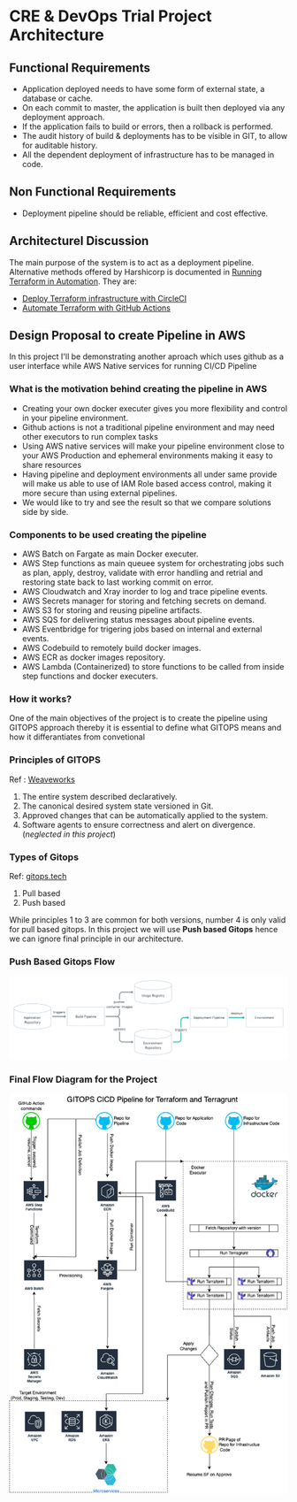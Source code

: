# CRE &amp; DevOps Trial Project Architecture

## Functional Requirements

* Application deployed needs to have some form of external state, a database or cache.
* On each commit to master, the application is built then deployed via any deployment approach.
* If the application fails to build or errors, then a rollback is performed.
* The audit history of build & deployments has to be visible in GIT, to allow for auditable history.
* All the dependent deployment of infrastructure has to be managed in code.

## Non Functional Requirements

* Deployment pipeline should be reliable, efficient and cost effective.

## Architecturel Discussion

The main purpose of the system is to act as a deployment pipeline. Alternative methods offered by Harshicorp is documented in [Running Terraform in Automation](https://learn.hashicorp.com/tutorials/terraform/automate-terraform?in=terraform/automation). They are:

* [Deploy Terraform infrastructure with CircleCI](https://learn.hashicorp.com/tutorials/terraform/circle-ci?in=terraform/automation)
* [Automate Terraform with GitHub Actions](https://learn.hashicorp.com/tutorials/terraform/github-actions?in=terraform/automation)

## Design Proposal to create Pipeline in AWS

In this project I'll be demonstrating another aproach which uses github as a user interface while AWS Native services for running CI/CD Pipeline

### What is the motivation behind creating the pipeline in AWS

* Creating your own docker executer gives you more flexibility and control in your pipeline environment.
* Github actions is not a traditional pipeline environment and may need other executors to run complex tasks
* Using AWS native services will make your pipeline environment close to your AWS Production and ephemeral environments making it easy to share resources
* Having pipeline and deployment environments all under same provide will make us able to use of IAM Role based access control, making it more secure than using external pipelines. 
* We would like to try and see the result so that we compare solutions side by side.

### Components to be used creating the pipeline

* AWS Batch on Fargate as main Docker executer.
* AWS Step functions as main queuee system for orchestrating jobs such as plan, apply, destroy, validate with error handling and retrial and restoring state back to last working commit on error.
* AWS Cloudwatch and Xray inorder to log and trace pipeline events.
* AWS Secrets manager for storing and fetching secrets on demand.
* AWS S3 for storing and reusing pipeline artifacts.
* AWS SQS for delivering status messages about pipeline events.
* AWS Eventbridge for trigering jobs based on internal and external events.
* AWS Codebuild to remotely build docker images.
* AWS ECR as docker images repository.
* AWS Lambda (Containerized) to store functions to be called from inside step functions and docker executers.

### How it works?

One of the main objectives of the project is to create the pipeline using GITOPS approach thereby it is essential to define what GITOPS means and how it differantiates from convetional 

### Principles of GITOPS

Ref : [Weaveworks](https://www.weave.works/technologies/gitops/) 

1. The entire system described declaratively.
2. The canonical desired system state versioned in Git.
3. Approved changes that can be automatically applied to the system. 
4. Software agents to ensure correctness and alert on divergence. (_neglected in this project_)

### Types of Gitops

Ref: [gitops.tech](https://www.gitops.tech/)

1. Pull based
2. Push based

While principles 1 to 3 are common for both versions, number 4 is only valid for pull based gitops. In this project we will use __Push based Gitops__ hence we can ignore final principle in our architecture.

### Push Based Gitops Flow

![Push Based Gitops Flow](../images/push-based-gitops.png)

### Final Flow Diagram for the Project

![Gitops CICD Pipeline Architecture](../images/gitops-pipeline-diagram.png)
